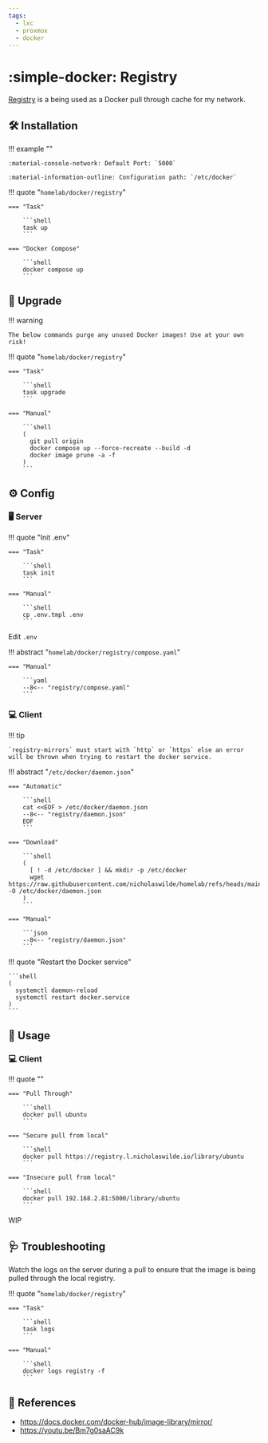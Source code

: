 ```yaml
---
tags:
  - lxc
  - proxmox
  - docker
---
```

# :simple-docker: Registry 

[Registry][1] is a being used as a Docker pull through cache for my network.

## :hammer_and_wrench: Installation

!!! example ""

    :material-console-network: Default Port: `5000`

    :material-information-outline: Configuration path: `/etc/docker`

!!! quote "`homelab/docker/registry`"

    === "Task"
    
        ```shell
        task up
        ```

    === "Docker Compose"
    
        ```shell
        docker compose up
        ```

## :rocket: Upgrade

!!! warning

    The below commands purge any unused Docker images! Use at your own risk!

!!! quote "`homelab/docker/registry`"

    === "Task"

        ```shell
        task upgrade
        ```
        
    === "Manual"
    
        ```shell
        (
          git pull origin
          docker compose up --force-recreate --build -d
          docker image prune -a -f
        )
        ```

## :gear: Config

### :desktop_computer: Server

!!! quote "Init .env"

    === "Task"
    
        ```shell
        task init
        ```

    === "Manual"

        ```shell
        cp .env.tmpl .env
        ```

Edit `.env`

!!! abstract "`homelab/docker/registry/compose.yaml`"

    === "Manual"
    
        ```yaml
        --8<-- "registry/compose.yaml"
        ```

### :computer: Client

!!! tip

    `registry-mirrors` must start with `http` or `https` else an error will be thrown when trying to restart the docker service.
    
!!! abstract "`/etc/docker/daemon.json`"

    === "Automatic"

        ```shell
        cat <<EOF > /etc/docker/daemon.json
        --8<-- "registry/daemon.json"
        EOF
        ```
        
    === "Download"

        ```shell
        (
          [ ! -d /etc/docker ] && mkdir -p /etc/docker
          wget https://raw.githubusercontent.com/nicholaswilde/homelab/refs/heads/main/docker/registry/daemon.json -O /etc/docker/daemon.json
        )
        ```

    === "Manual"
    
        ```json
        --8<-- "registry/daemon.json"
        ```

!!! quote "Restart the Docker service"

    ```shell
    (
      systemctl daemon-reload
      systemctl restart docker.service
    )
    ```
## :pencil: Usage

### :computer: Client

!!! quote ""

    === "Pull Through"

        ```shell
        docker pull ubuntu
        ```

    === "Secure pull from local"

        ```shell
        docker pull https://registry.l.nicholaswilde.io/library/ubuntu
        ```

    === "Insecure pull from local"

        ```shell
        docker pull 192.168.2.81:5000/library/ubuntu
        ```
WIP

## :stethoscope: Troubleshooting

Watch the logs on the server during a pull to ensure that the image is being pulled through the local registry.

!!! quote "`homelab/docker/registry`"

    === "Task"

        ```shell
        task logs
        ```
        
    === "Manual"

        ```shell
        docker logs registry -f
        ```

## :link: References

- <https://docs.docker.com/docker-hub/image-library/mirror/>
- <https://youtu.be/Bm7g0saAC9k>

[1]: <https://hub.docker.com/_/registry>
